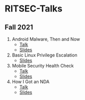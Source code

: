 # RITSEC-Talks

## Fall 2021
1. Android Malware, Then and Now
   * [Talk](https://www.youtube.com/watch?v=SkMjpoTPeBQ)
   * [Slides](https://docs.google.com/presentation/d/1cw1hS7ZK4Oir515w1Ae54i-s9ck8eSC38oMcID8EPxI/edit)
2. Basic Linux Privilege Escalation
   * [Slides](https://docs.google.com/presentation/d/1qCsdHN70ppr5mig1Gc6LT8k4qMsSHwVbRo-KCMgP1mA/edit#slide=id.p)
3. Mobile Security Health Check
   * [Talk](https://www.youtube.com/watch?v=JkQkjooqySI)
   * [Slides](https://docs.google.com/presentation/d/16H4BvTKRU6RgrZAsNhMUiJ6euia3dyQD3o8jaGeNnKg/edit?usp=sharing)
4. How I Got an NDA
   * [Talk](https://engineeredsys.com/wp-content/uploads/2019/08/download.png)
   * [Slides](https://engineeredsys.com/wp-content/uploads/2019/08/download.png)

